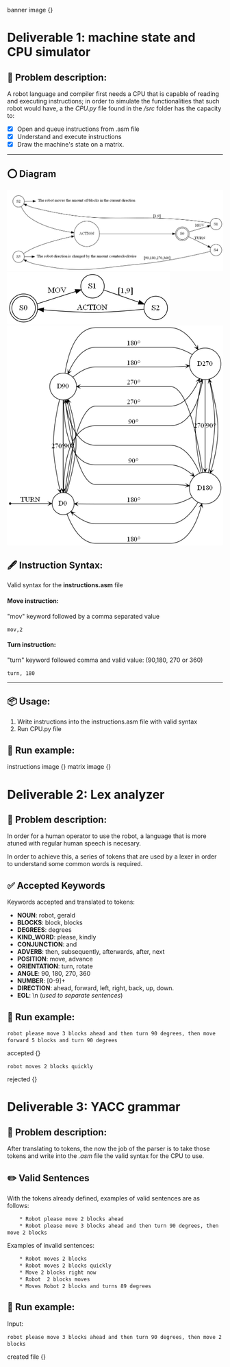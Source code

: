 banner image {}
# Deliverable 1: machine state and CPU simulator

## 🚀 Problem description:

A robot language and compiler first needs a CPU that is capable of reading and executing instructions; in order to simulate the functionalities that such robot would have, a the *CPU.py* file found in the */src* folder has the capacity to:

- [x] Open and queue instructions from .asm file
- [x] Understand and execute instructions
- [x] Draw the machine's state on a matrix.

---
## ⭕ Diagram
![nfa1](nfa.png)
![nfa2](S2.png)
![nfa3](S5.png)
## 🖋️ Instruction Syntax:
Valid syntax for the **instructions.asm** file

#### **Move instruction:**

"mov" keyword followed by a comma separated value
```
mov,2
```
#### **Turn instruction:**
"turn" keyword followed comma and valid value: (90,180, 270 or 360)
```
turn, 180
```
---

## 📦 Usage:
1. Write instructions into the instructions.asm file with valid syntax
2. Run CPU.py file

## 👟 Run example:
instructions image {}
matrix image {}

# Deliverable 2: Lex analyzer

## 🚀 Problem description:

In order for a human operator to use the robot, a language that is more atuned with regular human speech is necesary. 

In order to achieve this, a series of tokens that are used by a lexer in order to understand some common words is required.

## ✅ Accepted Keywords
Keywords accepted and translated to tokens:

- **NOUN**: robot, gerald
- **BLOCKS**: block, blocks
- **DEGREES**: degrees
- **KIND_WORD**: please, kindly
- **CONJUNCTION**: and
- **ADVERB**: then, subsequently, afterwards, after, next
- **POSITION**: move, advance
- **ORIENTATION**: turn, rotate
- **ANGLE**: 90, 180, 270, 360
- **NUMBER**: [0-9]+
- **DIRECTION**: ahead, forward, left, right, back, up, down.
- **EOL**: \n (*used to separate sentences*)

## 👟 Run example:
```
robot please move 3 blocks ahead and then turn 90 degrees, then move forward 5 blocks and turn 90 degrees
```
accepted {}
```
robot moves 2 blocks quickly
```
rejected {}
# Deliverable 3: YACC grammar
## 🚀 Problem description:

After translating to tokens, the now the job of the parser is to take those tokens and write into the *.asm* file the valid syntax for the CPU to use. 


## ✏️ Valid Sentences
With the tokens already defined, examples of valid sentences are as follows:
```
    * Robot please move 2 blocks ahead
    * Robot please move 3 blocks ahead and then turn 90 degrees, then move 2 blocks
```
Examples of invalid sentences:
```
    * Robot moves 2 blocks
    * Robot moves 2 blocks quickly
    * Move 2 blocks right now
    * Robot  2 blocks moves
    * Moves Robot 2 blocks and turns 89 degrees
```


## 👟 Run example:
Input:
```
robot please move 3 blocks ahead and then turn 90 degrees, then move 2 blocks
```
created file {}
